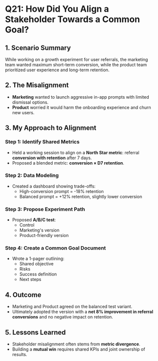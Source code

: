 # Q21: How Did You Align a Stakeholder Towards a Common Goal?

## 1. Scenario Summary
While working on a growth experiment for user referrals, the marketing team wanted maximum short-term conversion, while the product team prioritized user experience and long-term retention.

## 2. The Misalignment
- **Marketing** wanted to launch aggressive in-app prompts with limited dismissal options.
- **Product** worried it would harm the onboarding experience and churn new users.

## 3. My Approach to Alignment

### Step 1: Identify Shared Metrics
- Held a working session to align on a **North Star metric**: referral **conversion with retention** after 7 days.
- Proposed a blended metric: **conversion × D7 retention**.

### Step 2: Data Modeling
- Created a dashboard showing trade-offs:
  - High-conversion prompt = -18% retention
  - Balanced prompt = +12% retention, slightly lower conversion

### Step 3: Propose Experiment Path
- Proposed **A/B/C test**:
  - Control
  - Marketing's version
  - Product-friendly version

### Step 4: Create a Common Goal Document
- Wrote a 1-pager outlining:
  - Shared objective
  - Risks
  - Success definition
  - Next steps

## 4. Outcome
- Marketing and Product agreed on the balanced test variant.
- Ultimately adopted the version with a **net 8% improvement in referral conversions** and no negative impact on retention.

## 5. Lessons Learned
- Stakeholder misalignment often stems from **metric divergence**.
- Building a **mutual win** requires shared KPIs and joint ownership of results.
